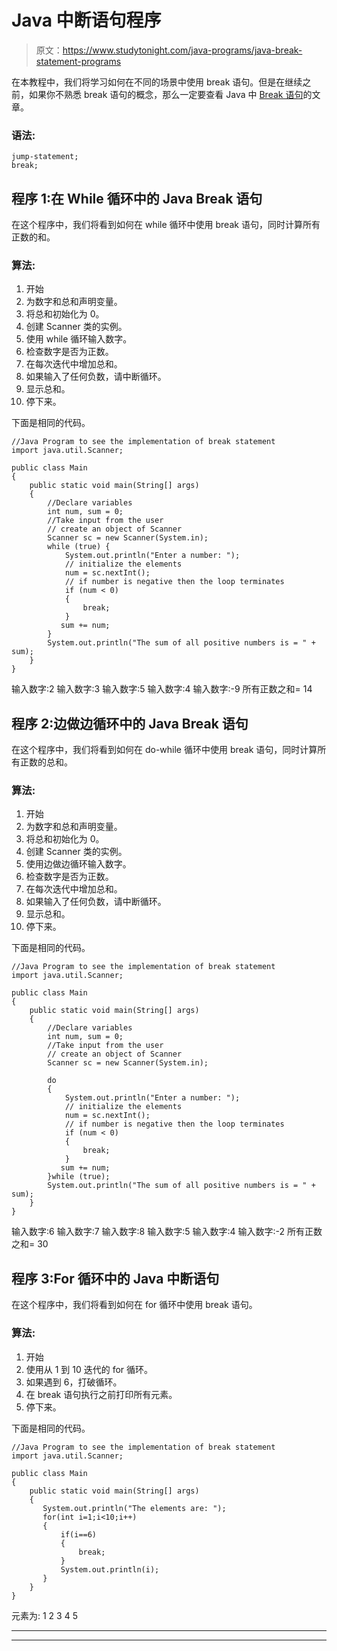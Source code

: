 # Java 中断语句程序

> 原文：<https://www.studytonight.com/java-programs/java-break-statement-programs>

在本教程中，我们将学习如何在不同的场景中使用 break 语句。但是在继续之前，如果你不熟悉 break 语句的概念，那么一定要查看 Java 中 [Break 语句](https://www.studytonight.com/java/break-continue-statement-in-java.php)的文章。

### 语法:

```
jump-statement;    
break; 
```

## 程序 1:在 While 循环中的 Java Break 语句

在这个程序中，我们将看到如何在 while 循环中使用 break 语句，同时计算所有正数的和。

### 算法:

1.  开始
2.  为数字和总和声明变量。
3.  将总和初始化为 0。
4.  创建 Scanner 类的实例。
5.  使用 while 循环输入数字。
6.  检查数字是否为正数。
7.  在每次迭代中增加总和。
8.  如果输入了任何负数，请中断循环。
9.  显示总和。
10.  停下来。

下面是相同的代码。

```
//Java Program to see the implementation of break statement
import java.util.Scanner;

public class Main 
{
    public static void main(String[] args) 
    {
        //Declare variables
        int num, sum = 0;
        //Take input from the user
        // create an object of Scanner
        Scanner sc = new Scanner(System.in);
        while (true) {
            System.out.println("Enter a number: ");
            // initialize the elements
            num = sc.nextInt();
            // if number is negative then the loop terminates
            if (num < 0) 
            {
                break;
            }
           sum += num;
        }
        System.out.println("The sum of all positive numbers is = " + sum);
    }
}
```

输入数字:2
输入数字:3
输入数字:5
输入数字:4
输入数字:-9
所有正数之和= 14

## 程序 2:边做边循环中的 Java Break 语句

在这个程序中，我们将看到如何在 do-while 循环中使用 break 语句，同时计算所有正数的总和。

### 算法:

1.  开始
2.  为数字和总和声明变量。
3.  将总和初始化为 0。
4.  创建 Scanner 类的实例。
5.  使用边做边循环输入数字。
6.  检查数字是否为正数。
7.  在每次迭代中增加总和。
8.  如果输入了任何负数，请中断循环。
9.  显示总和。
10.  停下来。

下面是相同的代码。

```
//Java Program to see the implementation of break statement
import java.util.Scanner;

public class Main 
{
    public static void main(String[] args) 
    {
        //Declare variables
        int num, sum = 0;
        //Take input from the user
        // create an object of Scanner
        Scanner sc = new Scanner(System.in);

        do 
        {
            System.out.println("Enter a number: ");
            // initialize the elements
            num = sc.nextInt();
            // if number is negative then the loop terminates
            if (num < 0) 
            {
                break;
            }
           sum += num;
        }while (true);
        System.out.println("The sum of all positive numbers is = " + sum);
    }
}
```

输入数字:6
输入数字:7
输入数字:8
输入数字:5
输入数字:4
输入数字:-2
所有正数之和= 30

## 程序 3:For 循环中的 Java 中断语句

在这个程序中，我们将看到如何在 for 循环中使用 break 语句。

### 算法:

1.  开始
2.  使用从 1 到 10 迭代的 for 循环。
3.  如果遇到 6，打破循环。
4.  在 break 语句执行之前打印所有元素。
5.  停下来。

下面是相同的代码。

```
//Java Program to see the implementation of break statement
import java.util.Scanner;

public class Main 
{
    public static void main(String[] args) 
    {
       System.out.println("The elements are: ");
       for(int i=1;i<10;i++)
       {
           if(i==6)
           {
               break;
           }
           System.out.println(i);
       }
    }
}
```

元素为:
1
2
3
4
5

* * *

* * *
